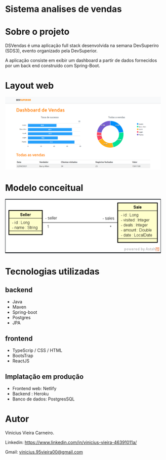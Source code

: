 # Sistema analises de vendas

# Sobre o projeto
DSVendas é uma aplicação full stack desenvolvida na semana DevSuperiro (SDS3), evento organizado pela DevSuperior.

A aplicação consiste em exibir um dashboard a partir de dados fornecidos por um back end construído com Spring-Boot.

# Layout web
![grafico-vendas](https://github.com/Vinicius-Vieira-95/imagens-figuras/blob/main/img2.png)

# Modelo conceitual
![grafico-vendas](https://github.com/Vinicius-Vieira-95/imagens-figuras/blob/main/modelodeDadosSDS3.png)

# Tecnologias utilizadas

## backend
- Java
- Maven
- Spring-boot
- Postgres
- JPA

## frontend
- TypeScrip / CSS / HTML
- BootsTrap
- ReactJS

## Implatação em produção
- Frontend web: Netlify
- Backend : Heroku
- Banco de dados: PostgresSQL

# Autor
Vinicius Vieira Carneiro.

Linkedin: https://www.linkedin.com/in/vinicius-vieira-46391011a/

Gmail: vinicius.95vieira00@gmail.com
